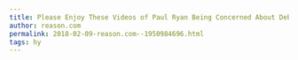 ```yaml
---
title: Please Enjoy These Videos of Paul Ryan Being Concerned About Debt and Overspending
author: reason.com
permalink: 2018-02-09-reason.com--1950984696.html
tags: hy
---
```


